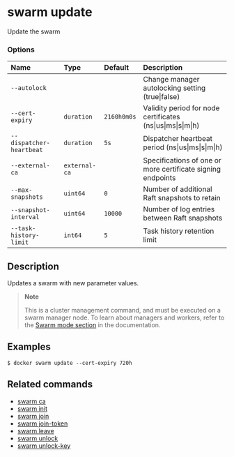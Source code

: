 # swarm update

<!---MARKER_GEN_START-->
Update the swarm

### Options

| Name                     | Type          | Default     | Description                                                 |
|:-------------------------|:--------------|:------------|:------------------------------------------------------------|
| `--autolock`             |               |             | Change manager autolocking setting (true\|false)            |
| `--cert-expiry`          | `duration`    | `2160h0m0s` | Validity period for node certificates (ns\|us\|ms\|s\|m\|h) |
| `--dispatcher-heartbeat` | `duration`    | `5s`        | Dispatcher heartbeat period (ns\|us\|ms\|s\|m\|h)           |
| `--external-ca`          | `external-ca` |             | Specifications of one or more certificate signing endpoints |
| `--max-snapshots`        | `uint64`      | `0`         | Number of additional Raft snapshots to retain               |
| `--snapshot-interval`    | `uint64`      | `10000`     | Number of log entries between Raft snapshots                |
| `--task-history-limit`   | `int64`       | `5`         | Task history retention limit                                |


<!---MARKER_GEN_END-->

## Description

Updates a swarm with new parameter values.

> **Note**
>
> This is a cluster management command, and must be executed on a swarm
> manager node. To learn about managers and workers, refer to the
> [Swarm mode section](https://docs.docker.com/engine/swarm/) in the
> documentation.

## Examples

```console
$ docker swarm update --cert-expiry 720h
```

## Related commands

* [swarm ca](swarm_ca.md)
* [swarm init](swarm_init.md)
* [swarm join](swarm_join.md)
* [swarm join-token](swarm_join-token.md)
* [swarm leave](swarm_leave.md)
* [swarm unlock](swarm_unlock.md)
* [swarm unlock-key](swarm_unlock-key.md)
